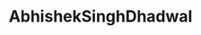 ---
title: AbhishekSinghDhadwal
github: https://github.com/AbhishekSinghDhadwal
mode: dark
transition: 3s
archetype:
  - Little Bit of Everything
---